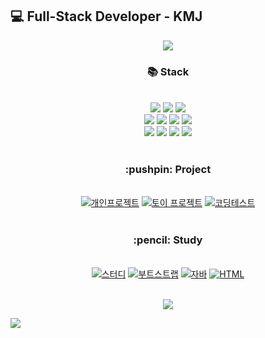 ## :computer: Full-Stack Developer - KMJ

<p align='center'>
    <img src="https://capsule-render.vercel.app/api?type=waving&height=200&text=KMJ&nbsp;github&nbsp;&nbsp;&fontAlign=80&fontAlignY=40&color=gradient"/>
</p>
  
<div align="center">
  <h3>📚 Stack </h3>
  <br>
  
  <img src="https://img.shields.io/badge/HTML5-E34F26?style=for-the-badge&logo=html5&logoColor=white" />
  <img src="https://img.shields.io/badge/CSS3-1572B6?style=for-the-badge&logo=css3&logoColor=white" />
	<img src="https://img.shields.io/badge/JavaScript-F7DF1E?style=for-the-badge&logo=JavaScript&logoColor=white" />
  <br>
	<img src="https://img.shields.io/badge/Java-ED8B00?style=for-the-badge&logo=openjdk&logoColor=white" />
	<img src="https://img.shields.io/badge/Python-14354C?style=for-the-badge&logo=python&logoColor=white" />
	<img src="https://img.shields.io/badge/C-00599C?style=for-the-badge&logo=c&logoColor=white" />
	<img src="https://img.shields.io/badge/C%2B%2B-00599C?style=for-the-badge&logo=c%2B%2B&logoColor=white" />
	<br>
  <img src="https://img.shields.io/badge/Spring-6DB33F?style=for-the-badge&logo=spring&logoColor=white" />
	<img src="https://img.shields.io/badge/Bootstrap-563D7C?style=for-the-badge&logo=bootstrap&logoColor=white" />
	<img src="https://img.shields.io/badge/Oracle%20SQL-F80000?style=flat&logo=Oracle&logoColor=white" />
	<img src="https://img.shields.io/badge/MySQL-4479A1?style=flat&logo=MySQL&logoColor=white" />
</div>

<br>

<div align="center">
    <h3> :pushpin: Project</h3> 
    <br>
    <a href="https://github.com/rorrxr/repo_svt"><img src="https://github-readme-stats.vercel.app/api/pin/?username=rorrxr&repo=repo_svt&theme=react&hide_border=true&show_icons=false" alt="개인프로젝트" /></a>
<a href="https://github.com/rorrxr/repo_bis"><img src="https://github-readme-stats.vercel.app/api/pin/?username=rorrxr&repo=repo_svt&theme=react&hide_border=true&show_icons=false" alt="토이 프로젝트" /></a>
    <a href="https://github.com/rorrxr/codingTest"><img src="https://github-readme-stats.vercel.app/api/pin/?username=rorrxr&repo=codingTest&theme=react&hide_border=true&show_icons=false" alt="코딩테스트" /></a>
    <br><br>
</div>
<div align="center">
    <h3> :pencil: Study</h3> 
    <br>
    <a href="https://github.com/rorrxr/daily_study"><img src="https://github-readme-stats.vercel.app/api/pin/?username=rorrxr&repo=daily_study&theme=react&hide_border=true&show_icons=false" alt="스터디" /></a>
    <a href="https://github.com/rorrxr/bootstrap_study"><img src="https://github-readme-stats.vercel.app/api/pin/?username=rorrxr&repo=bootstrap_study&theme=react&hide_border=true&show_icons=false" alt="부트스트랩" /></a>
    <a href="https://github.com/rorrxr/java_study"><img src="https://github-readme-stats.vercel.app/api/pin/?username=rorrxr&repo=java_study&theme=react&hide_border=true&show_icons=false" alt="자바" /></a>
    <a href="https://github.com/rorrxr/Wep_Study"><img src="https://github-readme-stats.vercel.app/api/pin/?username=rorrxr&repo=Wep_Study&theme=react&hide_border=true&show_icons=false" alt="HTML" /></a>
    <br><br>
</div>

<p align='center'>
    <img src="https://hits.seeyoufarm.com/api/count/incr/badge.svg?url=https%3A%2F%2Fgithub.com%2Fgjbae1212%2Frorrxr&count_bg=%2379C83D&title_bg=%23555555&icon=&icon_color=%23E7E7E7&title=hits&edge_flat=false"/>
</p>

![](./profile-3d-contrib/profile-gitblock.svg)
